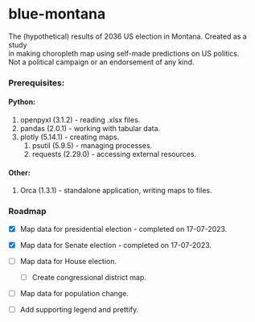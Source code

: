 # blue-montana

The (hypothetical) results of 2036 US election in Montana. Created as a study 
<br>in making choropleth map using self-made predictions on US politics.</br>
Not a political campaign or an endorsement of any kind.

### Prerequisites:

#### Python: ####

1. openpyxl (3.1.2) - reading .xlsx files. 
2. pandas (2.0.1) - working with tabular data.
3. plotly (5.14.1) - creating maps.
    1. psutil (5.9.5) - managing processes.
    2. requests (2.29.0) - accessing external resources.
  
#### Other: ####
1. Orca (1.3.1) - standalone application, writing maps to files. 

### Roadmap

- [x] Map data for presidential election - completed on 17-07-2023.
- [x] Map data for Senate election - completed on 17-07-2023.
- [ ] Map data for House election.
  - [ ] Create congressional district map.
- [ ] Map data for population change. 
- [ ] Add supporting legend and prettify. 


